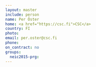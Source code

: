 ```yaml
---
layout: master
include: person
name: Per Öster
home: <a href="https://csc.fi">CSC</a>
country: FI
photo:
email: per.oster@csc.fi
phone:
on_contract: no
groups:
  neic2015-prg:
---
```

